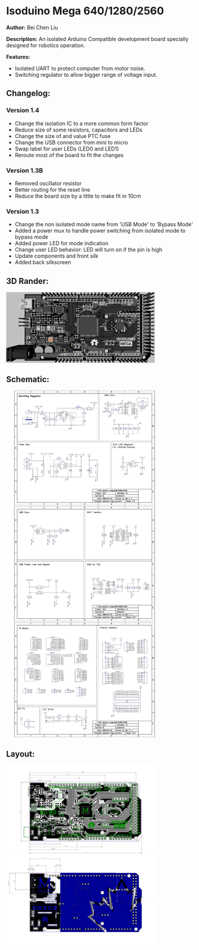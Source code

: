 # Isoduino Mega 640/1280/2560

__Author:__ Bei Chen Liu

__Description:__ An isolated Arduino Compatible development board specially designed for robotics operation.

__Features:__
* Isolated UART to protect computer from motor noise.
* Switching regulator to allow bigger range of voltage input.

## Changelog:

### Version 1.4
- Change the isolation IC to a more common form factor
- Reduce size of some resistors, capacitors and LEDs
- Change the size of and value PTC fuse
- Change the USB connector from mini to micro
- Swap label for user LEDs (LED0 and LED1)
- Reroute most of the board to fit the changes

### Version 1.3B
- Removed oscillator resistor
- Better routing for the reset line
- Reduce the board size by a little to make fit in 10cm

### Version 1.3
- Change the non isolated mode name from 'USB Mode' to 'Bypass Mode'
- Added a power mux to handle power switching from isolated mode to bypass mode
- Added power LED for mode indication
- Change user LED behavior: LED will turn on if the pin is high
- Update components and front silk
- Added back silkscreen

## 3D Rander:
<img src="isoduino-mega_lay_3d1.png" width="400">

## Schematic:
<img src="isoduino-mega_sch_s1.jpg" width="400"><br>
<img src="isoduino-mega_sch_s2.jpg" width="400"><br>
<img src="isoduino-mega_sch_s3.jpg" width="400">

## Layout:
<img src="isoduino-mega_lay_l1.jpg" width="400"><br>
<img src="isoduino-mega_lay_l2.jpg" width="400">
